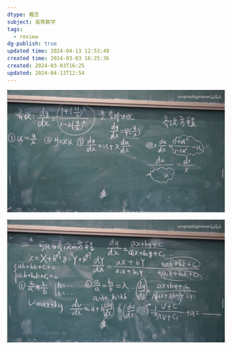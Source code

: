 ```yaml
---
dtype: 概念
subject: 高等数学
tags:
  - review
dg-publish: true
updated time: 2024-04-13 12:53:49
created time: 2024-03-03 16:25:36
created: 2024-03-03T16:25
updated: 2024-04-13T12:54
---
```

![image.png](https://raw.githubusercontent.com/RainbowRain9/PicGo/master/202403031628299.png)

![image.png](https://raw.githubusercontent.com/RainbowRain9/PicGo/master/202403031646856.png)

